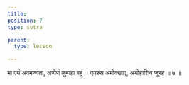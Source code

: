 ```yaml
---
title: 
position: 7
type: sutra

parent:
  type: lesson

---
```


मा एयं अवमण्णंता, अप्पेणं लुम्पहा बहुं । 
एयस्स अमोक्खाए, अयोहारिव्व जूरह ॥ ७ ॥